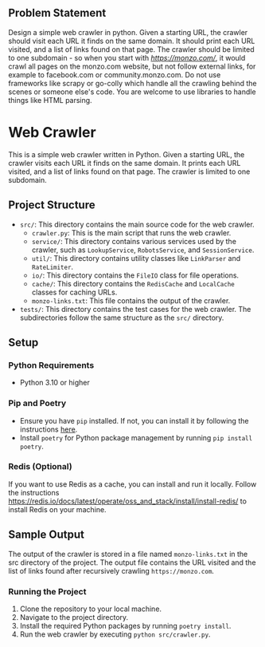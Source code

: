 ## Problem Statement
Design a simple web crawler in python. Given a starting URL, the crawler should visit each URL it finds on the same domain. It should print each URL visited, and a list of links found on that page. The crawler should be limited to one subdomain - so when you start with *https://monzo.com/*, it would crawl all pages on the monzo.com website, but not follow external links, for example to facebook.com or community.monzo.com.
Do not use frameworks like scrapy or go-colly which handle all the crawling behind the scenes or someone else's code. You are welcome to use libraries to handle things like HTML parsing.

# Web Crawler

This is a simple web crawler written in Python. Given a starting URL, the crawler visits each URL it finds on the same domain. It prints each URL visited, and a list of links found on that page. The crawler is limited to one subdomain.

## Project Structure

- `src/`: This directory contains the main source code for the web crawler.
  - `crawler.py`: This is the main script that runs the web crawler.
  - `service/`: This directory contains various services used by the crawler, such as `LookupService`, `RobotsService`, and `SessionService`.
  - `util/`: This directory contains utility classes like `LinkParser` and `RateLimiter`.
  - `io/`: This directory contains the `FileIO` class for file operations.
  - `cache/`: This directory contains the `RedisCache` and `LocalCache` classes for caching URLs.
  - `monzo-links.txt`: This file contains the output of the crawler.
- `tests/`: This directory contains the test cases for the web crawler. The subdirectories follow the same structure as the `src/` directory.

## Setup

### Python Requirements
- Python 3.10 or higher

### Pip and Poetry
- Ensure you have `pip` installed. If not, you can install it by following the instructions [here](https://pip.pypa.io/en/stable/installation/).
- Install `poetry` for Python package management by running `pip install poetry`.

### Redis (Optional)
If you want to use Redis as a cache, you can install and run it locally. Follow the instructions https://redis.io/docs/latest/operate/oss_and_stack/install/install-redis/ to install Redis on your machine.

## Sample Output
The output of the crawler is stored in a file named `monzo-links.txt` in the src directory of the project. The output file contains the URL visited and the list of links found after recursively crawling `https://monzo.com`.

### Running the Project
1. Clone the repository to your local machine.
2. Navigate to the project directory.
3. Install the required Python packages by running `poetry install`.
4. Run the web crawler by executing `python src/crawler.py`.